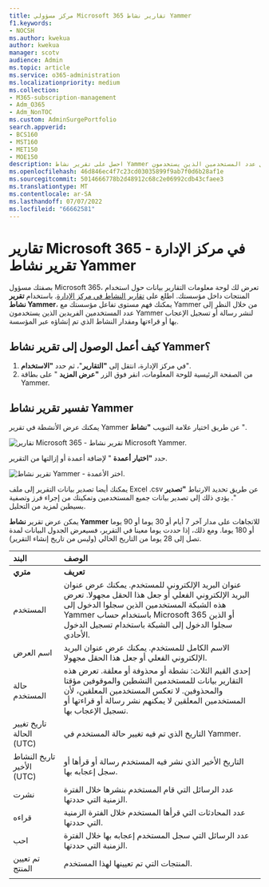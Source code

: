 ```yaml
---
title: مركز مسؤولي Microsoft 365 تقارير نشاط Yammer
f1.keywords:
- NOCSH
ms.author: kwekua
author: kwekua
manager: scotv
audience: Admin
ms.topic: article
ms.service: o365-administration
ms.localizationpriority: medium
ms.collection:
- M365-subscription-management
- Adm_O365
- Adm_NonTOC
ms.custom: AdminSurgePortfolio
search.appverid:
- BCS160
- MST160
- MET150
- MOE150
description: احصل على تقرير نشاط Yammer وتعرف على المزيد حول عدد المستخدمين الذين يستخدمون Yammer لنشر رسالة أو تسجيل الإعجاب بها أو قراءتها.
ms.openlocfilehash: 46d846ec4f7c23cd03035899f9ab7f0d6b28af1e
ms.sourcegitcommit: 5014666778b2d48912c68c2e06992cdb43cfaee3
ms.translationtype: MT
ms.contentlocale: ar-SA
ms.lasthandoff: 07/07/2022
ms.locfileid: "66662581"
---
```

# <a name="microsoft-365-reports-in-the-admin-center---yammer-activity-report"></a>تقارير Microsoft 365 في مركز الإدارة - تقرير نشاط Yammer

بصفتك مسؤول Microsoft 365، تعرض لك لوحة معلومات التقارير بيانات حول استخدام المنتجات داخل مؤسستك. اطلع على [تقارير النشاط في مركز الإدارة](activity-reports.md). باستخدام **تقرير نشاط Yammer**، يمكنك فهم مستوى تفاعل مؤسستك مع Yammer من خلال النظر إلى عدد المستخدمين الفريدين الذين يستخدمون Yammer لنشر رسالة أو تسجيل الإعجاب بها أو قراءتها ومقدار النشاط الذي تم إنشاؤه عبر المؤسسة. 
 
## <a name="how-do-i-get-to-the-yammer-activity-report"></a>كيف أعمل الوصول إلى تقرير نشاط Yammer؟

1. في مركز الإدارة، انتقل إلى **"التقارير**"، ثم حدد **"الاستخدام**". 
2. من الصفحة الرئيسية للوحة المعلومات، انقر فوق الزر **"عرض المزيد** " على بطاقة Yammer.

  
## <a name="interpret-the-yammer-activity-report"></a>تفسير تقرير نشاط Yammer

يمكنك عرض الأنشطة في تقرير Yammer عن طريق اختيار علامة التبويب **"نشاط** ".

![تقارير Microsoft 365 - تقرير نشاط Microsoft Yammer.](../../media/9b251183-c2b3-430c-ab2d-58bf11e7e3ae.png)

حدد **"اختيار أعمدة** " لإضافة أعمدة أو إزالتها من التقرير.  

![تقرير نشاط Yammer - اختر الأعمدة.](../../media/7ef6351d-f7e9-4504-913d-2c2df9062bf6.png)

يمكنك أيضا تصدير بيانات التقرير إلى ملف Excel .csv عن طريق تحديد الارتباط **"تصدير** ". يؤدي ذلك إلى تصدير بيانات جميع المستخدمين وتمكينك من إجراء فرز وتصفية بسيطين لمزيد من التحليل. 

يمكن عرض تقرير **نشاط Yammer** للاتجاهات على مدار آخر 7 أيام أو 30 يوما أو 90 يوما أو 180 يوما. ومع ذلك، إذا حددت يوما معينا في التقرير، فسيعرض الجدول البيانات لمدة تصل إلى 28 يوما من التاريخ الحالي (وليس من تاريخ إنشاء التقرير).
  
|البند|الوصف|
|:-----|:-----|
|**متري**|**تعريف**|
|المستخدم  <br/> |عنوان البريد الإلكتروني للمستخدم. يمكنك عرض عنوان البريد الإلكتروني الفعلي أو جعل هذا الحقل مجهولا. تعرض هذه الشبكة المستخدمين الذين سجلوا الدخول إلى Yammer باستخدام حساب Microsoft 365 أو الذين سجلوا الدخول إلى الشبكة باستخدام تسجيل الدخول الأحادي. <br/> |
|اسم العرض  <br/> |الاسم الكامل للمستخدم. يمكنك عرض عنوان البريد الإلكتروني الفعلي أو جعل هذا الحقل مجهولا.  <br/> |
|حالة المستخدم  <br/> |إحدى القيم الثلاث: نشطة أو محذوفة أو معلقة. تعرض هذه التقارير بيانات للمستخدمين النشطين والموقوفين مؤقتا والمحذوفين. لا تعكس المستخدمين المعلقين، لأن المستخدمين المعلقين لا يمكنهم نشر رسالة أو قراءتها أو تسجيل الإعجاب بها.  <br/> |
|تاريخ تغيير الحالة (UTC)  <br/> |التاريخ الذي تم فيه تغيير حالة المستخدم في Yammer.  <br/> |
|تاريخ النشاط الأخير (UTC)  <br/> | التاريخ الأخير الذي نشر فيه المستخدم رسالة أو قرأها أو سجل إعجابه بها.  <br/> |
|نشرت  <br/> |عدد الرسائل التي قام المستخدم بنشرها خلال الفترة الزمنية التي حددتها. <br/>|
|قراءه  <br/> |عدد المحادثات التي قرأها المستخدم خلال الفترة الزمنية التي حددتها.  <br/> |
|احب  <br/> |عدد الرسائل التي سجل المستخدم إعجابه بها خلال الفترة الزمنية التي حددتها.  <br/>|
|تم تعيين المنتج  <br/> |المنتجات التي تم تعيينها لهذا المستخدم.|
|||
